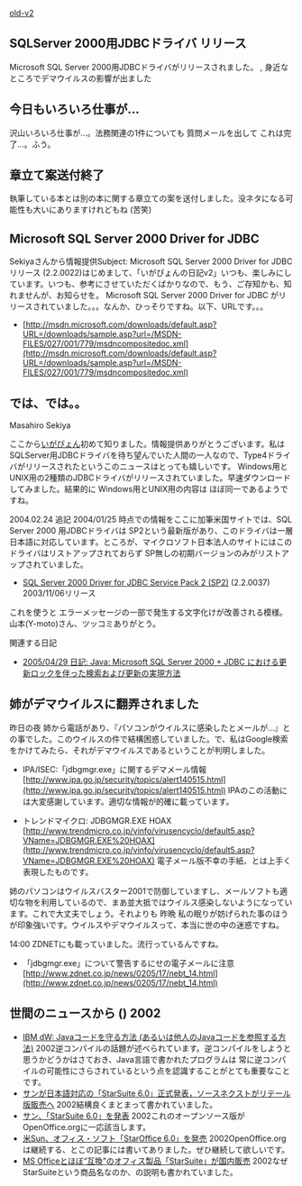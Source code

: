 [old-v2](ig020517-orig.html)

## SQLServer 2000用JDBCドライバ リリース

Microsoft SQL Server 2000用JDBCドライバがリリースされました。 , 身近なところでデマウイルスの影響が出ました


## 今日もいろいろ仕事が…

沢山いろいろ仕事が…。法務関連の1件についても 質問メールを出して これは完了…。ふう。

## 章立て案送付終了

執筆している本とは別の本に関する章立ての案を送付しました。没ネタになる可能性も大いにありますけれどもね
(苦笑)

## Microsoft SQL Server 2000 Driver for JDBC

Sekiyaさんから情報提供Subject: Microsoft SQL Server 2000 Driver for JDBC リリース (2.2.0022)はじめまして、「いがぴょんの日記v2」いつも、楽しみにしています。いつも、参考にさせていただくばかりなので、もう、ご存知かも、知れませんが、お知らせを。
Microsoft SQL Server 2000 Driver for JDBC がリリースされていました。。。なんか、ひっそりですね。以下、URLです。。。

* [http://msdn.microsoft.com/downloads/default.asp?URL=/downloads/sample.asp?url=/MSDN-FILES/027/001/779/msdncompositedoc.xml](http://msdn.microsoft.com/downloads/default.asp?URL=/downloads/sample.asp?url=/MSDN-FILES/027/001/779/msdncompositedoc.xml)

では、では。。
-------------------------------
Masahiro Sekiya

ここから[いがぴょん](http://www.igapyon.jp/igapyon/diary/memo/memoigapyon.html)初めて知りました。情報提供ありがとうございます。私は SQLServer用JDBCドライバを待ち望んでいた人間の一人なので、Type4ドライバがリリースされたというこのニュースはとっても嬉しいです。
Windows用とUNIX用の2種類のJDBCドライバがリリースされていました。早速ダウンロードしてみました。結果的に
Windows用とUNIX用の内容は ほぼ同一であるようですね。

2004.02.24 追記 2004/01/25 時点での情報をここに加筆米国サイトでは、SQL Server 2000 用JDBCドライバは SP2という最新版があり、このドライバは一層 日本語に対応しています。ところが、マイクロソフト日本法人のサイトにはこのドライバはリストアップされておらず SP無しの初期バージョンのみがリストアップされていました。

* [SQL 
Server 2000 Driver for JDBC Service Pack 2 (SP2)](http://www.microsoft.com/downloads/details.aspx?displaylang=ja&FamilyID=9f1874b6-f8e1-4bd6-947c-0fc5bf05bf71) (2.2.0037)
  2003/11/06リリース

これを使うと エラーメッセージの一部で発生する文字化けが改善される模様。山本(Y-moto)さん、ツッコミありがとう。

関連する日記

* [2005/04/29 日記: Java: Microsoft SQL Server 2000 + JDBC における更新ロックを伴った検索および更新の実現方法](../2005/ig050429.html)

## 姉がデマウイルスに翻弄されました

昨日の夜 姉から電話があり、『パソコンがウイルスに感染したとメールが…』との事でした。このウイルスの件で結構困惑していました。で、私はGoogle検索をかけてみたら、それがデマウイルスであるということが判明しました。

* IPA/ISEC:「jdbgmgr.exe」に関するデマメール情報
  [http://www.ipa.go.jp/security/topics/alert140515.html](http://www.ipa.go.jp/security/topics/alert140515.html)
  IPAのこの活動には大変感謝しています。適切な情報が的確に載っています。
  
* トレンドマイクロ: JDBGMGR.EXE HOAX
  [http://www.trendmicro.co.jp/vinfo/virusencyclo/default5.asp?VName=JDBGMGR.EXE%20HOAX](http://www.trendmicro.co.jp/vinfo/virusencyclo/default5.asp?VName=JDBGMGR.EXE%20HOAX)
  電子メール版不幸の手紙、とは上手く表現したものです。

姉のパソコンはウイルスバスター2001で防御していますし、メールソフトも適切な物を利用しているので、まあ並大抵ではウイルス感染しないようになっています。これで大丈夫でしょう。それよりも 昨晩 私の眠りが妨げられた事のほうが印象強いです。ウイルスやデマウイルスって、本当に世の中の迷惑ですね。

14:00 ZDNETにも載っていました。流行っているんですね。

* 「jdbgmgr.exe」について警告するにせの電子メールに注意
  [http://www.zdnet.co.jp/news/0205/17/nebt_14.html](http://www.zdnet.co.jp/news/0205/17/nebt_14.html)

## 世間のニュースから () 2002

* [IBM dW: Javaコードを守る方法 (あるいは他人のJavaコードを参照する方法)](http://search.ibm.co.jp/jp/developerworks/java/011026/j_j-obfus.html)  2002逆コンパイルの話題が述べられています。逆コンパイルをしようと思うかどうかはさておき、Java言語で書かれたプログラムは 常に逆コンパイルの可能性にさらされているという点を認識することがとても重要なことです。
* [サンが日本語対応の「StarSuite 6.0」正式発表，ソースネクストがリテール版販売へ](http://www.zdnet.co.jp/enterprise/0205/16/02051604.html)  2002結構良くまとまって書かれていました。
* [サン、「StarSuite 6.0」を発表](http://www.zdnet.co.jp/news/0205/16/njbt_03.html)  2002これのオープンソース版がOpenOffice.orgに一応該当します。
* [米Sun、オフィス・ソフト「StarOffice 6.0」を発売](http://biztech.nikkeibp.co.jp/wcs/show/leaf?CID=onair/biztech/prom/185408)  2002OpenOffice.orgは継続する、とこの記事には書いてありました。ぜひ継続して欲しいです。
* [MS Officeとほぼ“互換”のオフィス製品「StarSuite」が国内販売](http://biztech.nikkeibp.co.jp/wcs/show/leaf?CID=onair/biztech/prom/185533)  2002なぜStarSuiteという商品名なのか、の説明も書かれていました。